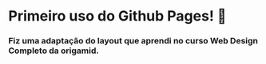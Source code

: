 # Primeiro uso do Github Pages! 🦉

### Fiz uma adaptação do layout que aprendi no curso Web Design Completo da origamid.
